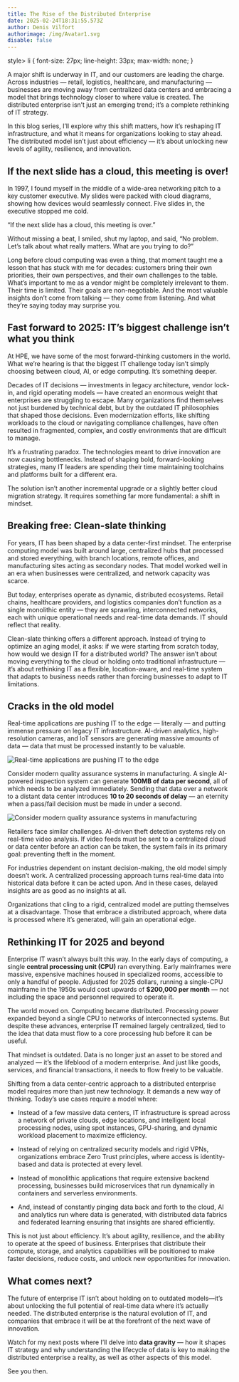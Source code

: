 ```yaml
---
title: The Rise of the Distributed Enterprise
date: 2025-02-24T18:31:55.573Z
author: Denis Vilfort
authorimage: /img/Avatar1.svg
disable: false
---
```

style>
li {
   font-size: 27px;
   line-height: 33px;
   max-width: none;
}
</style>

A major shift is underway in IT, and our customers are leading the charge. Across industries — retail, logistics, healthcare, and manufacturing — businesses are moving away from centralized data centers and embracing a model that brings technology closer to where value is created. The distributed enterprise isn’t just an emerging trend; it’s a complete rethinking of IT strategy.

In this blog series, I’ll explore why this shift matters, how it’s reshaping IT infrastructure, and what it means for organizations looking to stay ahead. The distributed model isn’t just about efficiency — it’s about unlocking new levels of agility, resilience, and innovation.

## If the next slide has a cloud, this meeting is over!

In 1997, I found myself in the middle of a wide-area networking pitch to a key customer executive. My slides were packed with cloud diagrams, showing how devices would seamlessly connect. Five slides in, the executive stopped me cold.

“If the next slide has a cloud, this meeting is over.”

Without missing a beat, I smiled, shut my laptop, and said, “No problem. Let’s talk about what really matters. What are you trying to do?”

Long before cloud computing was even a thing, that moment taught me a lesson that has stuck with me for decades: customers bring their own priorities, their own perspectives, and their own challenges to the table. What’s important to me as a vendor might be completely irrelevant to them. Their time is limited. Their goals are non-negotiable. And the most valuable insights don’t come from talking — they come from listening. And what they’re saying today may surprise you.

## Fast forward to 2025: IT’s biggest challenge isn’t what you think

At HPE, we have some of the most forward-thinking customers in the world. What we’re hearing is that the biggest IT challenge today isn’t simply choosing between cloud, AI, or edge computing. It’s something deeper.

Decades of IT decisions — investments in legacy architecture, vendor lock-in, and rigid operating models — have created an enormous weight that enterprises are struggling to escape. Many organizations find themselves not just burdened by technical debt, but by the outdated IT philosophies that shaped those decisions. Even modernization efforts, like shifting workloads to the cloud or navigating compliance challenges, have often resulted in fragmented, complex, and costly environments that are difficult to manage.

It’s a frustrating paradox. The technologies meant to drive innovation are now causing bottlenecks. Instead of shaping bold, forward-looking strategies, many IT leaders are spending their time maintaining toolchains and platforms built for a different era.

The solution isn’t another incremental upgrade or a slightly better cloud migration strategy. It requires something far more fundamental: a shift in mindset.

## Breaking free: Clean-slate thinking

For years, IT has been shaped by a data center-first mindset. The enterprise computing model was built around large, centralized hubs that processed and stored everything, with branch locations, remote offices, and manufacturing sites acting as secondary nodes. That model worked well in an era when businesses were centralized, and network capacity was scarce.

But today, enterprises operate as dynamic, distributed ecosystems. Retail chains, healthcare providers, and logistics companies don’t function as a single monolithic entity — they are sprawling, interconnected networks, each with unique operational needs and real-time data demands. IT should reflect that reality.

Clean-slate thinking offers a different approach. Instead of trying to optimize an aging model, it asks: if we were starting from scratch today, how would we design IT for a distributed world? The answer isn’t about moving everything to the cloud or holding onto traditional infrastructure — it’s about rethinking IT as a flexible, location-aware, and real-time system that adapts to business needs rather than forcing businesses to adapt to IT limitations.

## Cracks in the old model

Real-time applications are pushing IT to the edge — literally — and putting immense pressure on legacy IT infrastructure. AI-driven analytics, high-resolution cameras, and IoT sensors are generating massive amounts of data — data that must be processed instantly to be valuable.

![Real-time applications are pushing IT to the edge](/img/the-rise-of-the-distributed-enterprise-image-1.png "Real-time applications are pushing IT to the edge")

Consider modern quality assurance systems in manufacturing. A single AI-powered inspection system can generate **100MB of data per second**, all of which needs to be analyzed immediately. Sending that data over a network to a distant data center introduces **10 to 20 seconds of delay** — an eternity when a pass/fail decision must be made in under a second.

![Consider modern quality assurance systems in manufacturing](/img/the-rise-of-the-distributed-enterprise-image-2.png "Consider modern quality assurance systems in manufacturing")

Retailers face similar challenges. AI-driven theft detection systems rely on real-time video analysis. If video feeds must be sent to a centralized cloud or data center before an action can be taken, the system fails in its primary goal: preventing theft in the moment.

For industries dependent on instant decision-making, the old model simply doesn’t work. A centralized processing approach turns real-time data into historical data before it can be acted upon. And in these cases, delayed insights are as good as no insights at all.

Organizations that cling to a rigid, centralized model are putting themselves at a disadvantage. Those that embrace a distributed approach, where data is processed where it’s generated, will gain an operational edge.

## Rethinking IT for 2025 and beyond

Enterprise IT wasn’t always built this way. In the early days of computing, a single **central processing unit (CPU)** ran everything. Early mainframes were massive, expensive machines housed in specialized rooms, accessible to only a handful of people. Adjusted for 2025 dollars, running a single-CPU mainframe in the 1950s would cost upwards of **$200,000 per month** — not including the space and personnel required to operate it.

The world moved on. Computing became distributed. Processing power expanded beyond a single CPU to networks of interconnected systems. But despite these advances, enterprise IT remained largely centralized, tied to the idea that data must flow to a core processing hub before it can be useful.

That mindset is outdated. Data is no longer just an asset to be stored and analyzed — it’s the lifeblood of a modern enterprise. And just like goods, services, and financial transactions, it needs to flow freely to be valuable.

Shifting from a data center-centric approach to a distributed enterprise model requires more than just new technology. It demands a new way of thinking. Today’s use cases require a model where:

* Instead of a few massive data centers, IT infrastructure is spread across a network of private clouds, edge locations, and intelligent local processing nodes, using spot instances, GPU-sharing, and dynamic workload placement to maximize efficiency.  
  
* Instead of relying on centralized security models and rigid VPNs, organizations embrace Zero Trust principles, where access is identity-based and data is protected at every level.   
 
* Instead of monolithic applications that require extensive backend processing, businesses build microservices that run dynamically in containers and serverless environments.    

* And, instead of constantly pinging data back and forth to the cloud, AI and analytics run where data is generated, with distributed data fabrics and federated learning ensuring that insights are shared efficiently.    


This is not just about efficiency. It’s about agility, resilience, and the ability to operate at the speed of business. Enterprises that distribute their compute, storage, and analytics capabilities will be positioned to make faster decisions, reduce costs, and unlock new opportunities for innovation.

## What comes next?

The future of enterprise IT isn’t about holding on to outdated models—it’s about unlocking the full potential of real-time data where it’s actually needed. The distributed enterprise is the natural evolution of IT, and companies that embrace it will be at the forefront of the next wave of innovation.

Watch for my next posts where I’ll delve into **data gravity** — how it shapes IT strategy and why understanding the lifecycle of data is key to making the distributed enterprise a reality, as well as other aspects of this model.

See you then.